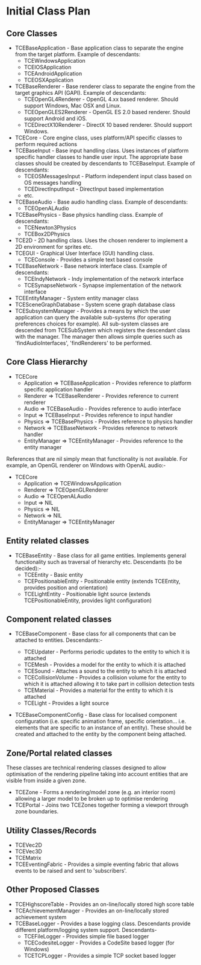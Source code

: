 # Initial Class Plan #

## Core Classes ##

- TCEBaseApplication - Base application class to separate the engine from the target platform. Example of descendants:
	- TCEWindowsApplication
	- TCEIOSApplication
	- TCEAndroidApplication
	- TCEOSXApplication
- TCEBaseRenderer - Base renderer class to separate the engine from the target graphics API (GAPI). Example of descendants:
	- TCEOpenGL4Renderer - OpenGL 4.xx based renderer. Should support Windows, Mac OSX and Linux.
	- TCEOpenGLES2Renderer - OpenGL ES 2.0 based renderer. Should support Android and iOS.
	- TCEDirectX10Renderer - DirectX 10 based renderer. Should support Windows.
- TCECore - Core engine class, uses platform/API specific classes to perform required actions
- TCEBaseInput - Base input handling class.  Uses instances of platform specific handler classes to handle user input.  The appropriate base classes should be created by descendants to TCEBaseInput. Example of descendants:
	- TCEOSMessagesInput - Platform independent input class based on OS messages handling
	- TCEDirectInputInput - DirectInput based implementation
	- etc.
- TCEBaseAudio - Base audio handling class. Example of descendants:
	- TCEOpenALAudio
- TCEBasePhysics - Base physics handling class. Example of descendants:
	- TCENewton3Physics
	- TCEBox2DPhysics
- TCE2D - 2D handling class.  Uses the chosen renderer to implement a 2D environment for sprites etc.
- TCEGUI - Graphical User Interface (GUI) handling class.
	- TCEConsole - Provides a simple text based console
- TCEBaseNetwork - Base network interface class. Example of descendants:
	- TCEIndyNetwork - Indy implementation of the network interface
	- TCESynapseNetwork - Synapse implementation of the network interface
- TCEEntityManager - System entity manager class
- TCESceneGraphDatabase - System scene graph database class
- TCESubsystemManager - Provides a means by which the user application can query the available sub-systems (for operating preferences choices for example).  All sub-system classes are descended from TCESubSystem which registers the descendant class with the manager.  The manager then allows simple queries such as 'findAudioInterfaces', 'findRenderers' to be performed. 

## Core Class Hierarchy ##

- TCECore
	- Application => TCEBaseApplication - Provides reference to platform specific application handler
	- Renderer => TCEBaseRenderer - Provides reference to current renderer
	- Audio => TCEBaseAudio - Provides reference to audio interface
	- Input => TCEBaseInput - Provides reference to input handler
	- Physics => TCEBasePhysics - Provides reference to physics handler
	- Network => TCEBaseNetwork - Provides reference to network handler
	- EntityManager => TCEEntityManager - Provides reference to the entity manager

References that are nil simply mean that functionality is not available.  For example, an OpenGL renderer on Windows with OpenAL audio:-

- TCECore
	- Application => TCEWindowsApplication
	- Renderer => TCEOpenGLRenderer
	- Audio => TCEOpenALAudio
	- Input => NIL
	- Physics => NIL
	- Network => NIL
	- EntityManager => TCEEntityManager

## Entity related classes ##

- TCEBaseEntity - Base class for all game entities.  Implements general functionality such as traversal of hierarchy etc.  Descendants (to be decided):-
	- TCEEntity - Basic entity
	- TCEPositionableEntity - Positionable entity (extends TCEEntity, provides position and orientation)
	- TCELightEntity - Positionable light source (extends TCEPositionableEntity, provides light configuration)
	
## Component related classes ##

- TCEBaseComponent - Base class for all components that can be attached to entities.  Descendants:-
	- TCEUpdater - Performs periodic updates to the entity to which it is attached
	- TCEMesh - Provides a model for the entity to which it is attached
	- TCESound - Attaches a sound to the entity to which it is attached
	- TCECollisionVolume - Provides a collision volume for the entity to which it is attached allowing it to take part in collision detection tests
	- TCEMaterial - Provides a material for the entity to which it is attached
	- TCELight - Provides a light source
	
- TCEBaseComponentConfig - Base class for localised component configuration (i.e. specific animation frame, specific orientation... i.e. elements that are specific to an instance of an entity).  These should be created and attached to the entity by the component being attached. 

## Zone/Portal related classes ##

These classes are technical rendering classes designed to allow optimisation of the rendering pipeline taking into account entities that are visible from inside a given zone.

- TCEZone - Forms a rendering/model zone (e.g. an interior room) allowing a larger model to be broken up to optimise rendering
- TCEPortal - Joins two TCEZones together forming a viewport through zone boundaries.

## Utility Classes/Records ##

- TCEVec2D
- TCEVec3D
- TCEMatrix
- TCEEventingFabric - Provides a simple eventing fabric that allows events to be raised and sent to 'subscribers'.

## Other Proposed Classes ##

- TCEHighscoreTable - Provides an on-line/locally stored high score table
- TCEAchievementManager - Provides an on-line/locally stored achievement system
- TCEBaseLogger - Provides a base logging class.  Descendants provide different platform/logging system support.  Descendants-
	- TCEFileLogger - Provides simple file based logger
	- TCECodesiteLogger - Provides a CodeSite based logger (for Windows)
	- TCETCPLogger - Provides a simple TCP socket based logger
